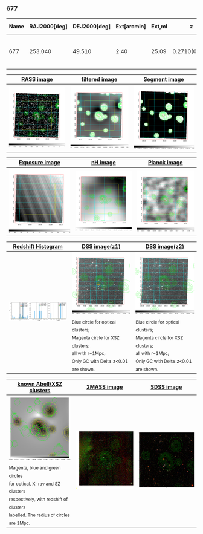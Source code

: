 <div STYLE="page-break-after: always;"></div>

### 677

|Name|RAJ2000[deg]|DEJ2000[deg] |Ext[arcmin]| Ext,ml | z | z_src| C|GC(XSZ,Delta_z<0.01)| GC(OPT,Delta_z<0.01)|GC| R_sig[arcmin] | R500[arcmin] | R500[Mpc]| CRsig[c/s] | CR500[c/s] |L500[1E44 erg/s]|F500[1E-12 erg/s/cm^2]| M500[1E14 Msun]|Tx[keV]|Cnt_sig|Beta|Rc[arcmin]|Comment|Alias|
|---|---|---|---|---|---|------|---|--------|---------|----------|---|---|---|---|---|---|---|---|---|---|---|---|---|---|
|677| 253.040| 49.510| 2.40| 25.09| 0.2710(0.005)| z1,| G| -| -| C, F20, N, SPI, W| 26.181| 4.603| 1.145| 0.134(0.040)| 0.121(0.035)| 5.713(1.222)| 2.502(0.535)| 5.63(0.56)| 6.80(0.43)| 168.0| 0.876(-0.118+0.088)| 4.872(-0.831+0.603)| -| t087|

|[RASS image](../image/677/677_img.pdf)|[filtered image](../image/677/677_fil.pdf)|[Segment image](../image/677/677_seg.pdf)|
|-------------------|--------------------|-------------------|
| <img src="../image/677/677_img.png" width="300">  | <img src="../image/677/677_fil.png" width="300">   | <img src="../image/677/677_seg.png" width="300">  |

|[Exposure image](../image/677/677_mex.pdf)| [nH image](../image/677/677_nh.pdf)| [Planck image](../image/677/677_p.pdf)|
|-------------------|--------------------|-------------------|
|<img src="../image/677/677_mex.png" width="300">   | <img src="../image/677/677_nh.png" width="300">    | <img src="../image/677/677_p.png" width="300"> |

|[Redshift Histogram](../image/677/677_zg.pdf) | [DSS image(z1)](../image/677/677_dss_z1.pdf)      |  [DSS image(z2)](../image/677/677_dss_z2.pdf)    |
|-------------------|--------------------|-------------------|
|<img src="../image/677/677_zg.png" width="300"> |<img src="../image/677/677_dss_z1.png" width="300"> <sub><br>Blue circle for optical clusters; <br>Magenta circle for XSZ clusters; <br>all with r=1Mpc; <br>Only GC with Delta_z<0.01 are shown. </sub>| <img src="../image/677/677_dss_z2.png" width="300"><sub><br>Blue circle for optical clusters; <br>Magenta circle for XSZ clusters; <br>all with r=1Mpc; <br>Only GC with Delta_z<0.01 are shown. </sub> |

|[known Abell/XSZ clusters](../image/677/677_gc.pdf) | [2MASS image](../image/677/677_2mass.pdf)      |[SDSS image](../image/677/677_sdss.pdf)   |
|-------------------|-------------------|-------------------|
|<img src=../image/677/677_gc.png width="300"> <br><sub>Magenta, blue and green circles <br>for optical, X-ray and SZ clusters <br>respectively, with redshift of clusters <br>labelled. The radius of circles <br>are 1Mpc.</sub>|<img src="../image/677/677_2mass.png" width="300">  | <img src="../image/677/677_sdss.png" width="300">  |




